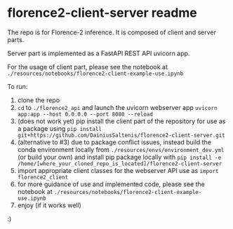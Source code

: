 # florence2-client-server readme

The repo is for Florence-2 inference. It is composed of client and server parts. 

Server part is implemented as a FastAPI REST API uvicorn app.

For the usage of client part, please see the notebook at `./resources/notebooks/florence2-client-example-use.ipynb`

To run:

1. clone the repo
2. `cd` to `./florence2_api` and launch the uvicorn webserver app `uvicorn app:app --host 0.0.0.0 --port 8080 --reload`
3. (does not work yet) pip install the client part of the repository for use as a package using `pip install git+https://github.com/DainiusSaltenis/florence2-client-server.git` 
4. (alternative to #3) due to package conflict issues, instead build the conda environment locally from `./resources/envs/environment_dev.yml` (or build your own) and install pip package locally with `pip install -e /home/[where_your_cloned_repo_is_located]/florence2-client-server` 
5. import appropriate client classes for the webserver API use as `import florence2_client`
6. for more guidance of use and implemented code, please see the notebook at `./resources/notebooks/florence2-client-example-use.ipynb`
7. enjoy (if it works well)

:)